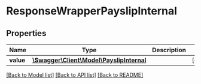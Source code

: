 # ResponseWrapperPayslipInternal

## Properties
Name | Type | Description | Notes
------------ | ------------- | ------------- | -------------
**value** | [**\Swagger\Client\Model\PayslipInternal**](PayslipInternal.md) |  | [optional] 

[[Back to Model list]](../README.md#documentation-for-models) [[Back to API list]](../README.md#documentation-for-api-endpoints) [[Back to README]](../README.md)



